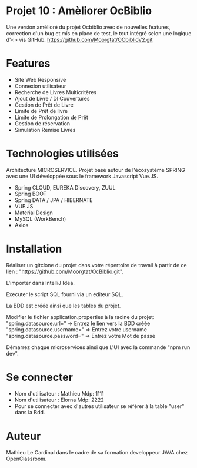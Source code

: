 # Projet 10 : Amèliorer OcBiblio
 Une version amélioré du projet Ocbiblio avec de nouvelles 
features, correction d'un bug et mis en place de test, le tout 
intégré selon une logique d'<<issue>> vis GitHub.
https://github.com/Moorgtat/OCbiblioV2.git

# Features
* Site Web Responsive 
* Connexion utilisateur
* Recherche de Livres Multicritères
* Ajout de Livre / Dl Couvertures
* Gestion de Prêt de Livre
* Limite de Prêt de livre
* Limite de Prolongation de Prêt
* Gestion de réservation
* Simulation Remise Livres
 
# Technologies utilisées
Architecture MICROSERVICE. Projet basé autour de l'écosystème 
SPRING avec une UI développée sous le framework Javascript 
Vue.JS.

* Spring CLOUD, EUREKA Discovery, ZUUL
* Spring BOOT
* Spring DATA / JPA / HIBERNATE
* VUE.JS
* Material Design 
* MySQL (WorkBench)
* Axios

# Installation
Réaliser un gitclone du projet dans votre répertoire de travail à 
partir de ce lien : "https://github.com/Moorgtat/OcBiblio.git". 

L'importer dans IntelliJ Idea.

Executer le script SQL fourni via un editeur SQL. 

La BDD est créée ainsi que les tables du projet.

Modifier le fichier application.properties à la racine du projet:
"spring.datasource.url=" => Entrez le lien vers la BDD créée 
"spring.datasource.username=" => Entrez votre username 
"spring.datasource.password=" => Entrez votre Mot de passe

Démarrez chaque microservices ainsi que L'UI avec la commande 
"npm run dev".

# Se connecter
* Nom d'utilisateur : Mathieu Mdp: 1111 
* Nom d'utilisateur : Elorna Mdp: 2222
* Pour se connecter avec d'autres utilisateur se référer à la table 
"user" dans la Bdd.

# Auteur
Mathieu Le Cardinal dans le cadre de sa formation developpeur JAVA 
chez OpenClassroom.